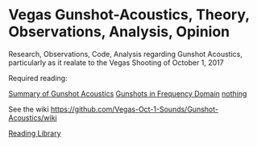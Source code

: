 # Vegas Gunshot-Acoustics, Theory, Observations, Analysis, Opinion
Research, Observations, Code, Analysis regarding Gunshot Acoustics, particularly as it realate to the Vegas Shooting of October 1, 2017

Required reading: 

[Summary of Gunshot Acoustics](Library/Summary%20of%20Gunshot%20Acoustics.pdf)
[Gunshots in Frequency Domain](Library/Shockwave%20and%20Muzzle%20Blast%20Classification%20vi%20Joint%20Time%20Frequency%20and%20Wavelet%20Analysis.pdf)
[nothing](Library/nothing)

See the wiki https://github.com/Vegas-Oct-1-Sounds/Gunshot-Acoustics/wiki

[Reading Library](Library)
